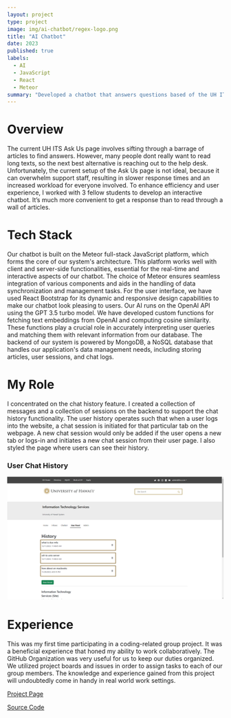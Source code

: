 ```yaml
---
layout: project
type: project
image: img/ai-chatbot/regex-logo.png
title: "AI Chatbot"
date: 2023
published: true
labels:
  - AI
  - JavaScript
  - React
  - Meteor
summary: "Developed a chatbot that answers questions based of the UH ITS Ask Us article knowledge base"
---
```


# Overview

The current UH ITS Ask Us page involves sifting through a barrage of articles to find answers. However, many people dont really want to read long texts, so the next best alternative is reaching out to the help desk. Unfortunately, the current setup of the Ask Us page is not ideal, because it can overwhelm support staff, resulting in slower response times and an increased workload for everyone involved. To enhance efficiency and user experience, I worked with 3 fellow students to develop an interactive chatbot. It’s much more convenient to get a response than to read through a wall of articles.


# Tech Stack

Our chatbot is built on the Meteor full-stack JavaScript platform, which forms the core of our system's architecture. This platform works well with client and server-side functionalities, essential for the real-time and interactive aspects of our chatbot. The choice of Meteor ensures seamless integration of various components and aids in the handling of data synchronization and management tasks. For the user interface, we have used React Bootstrap for its dynamic and responsive design capabilities to make our chatbot look pleasing to users. Our AI runs on the OpenAI API using the GPT 3.5 turbo model. We have developed custom functions for fetching text embeddings from OpenAI and computing cosine similarity. These functions play a crucial role in accurately interpreting user queries and matching them with relevant information from our database. The backend of our system is powered by MongoDB, a NoSQL database that handles our application's data management needs, including storing articles, user sessions, and chat logs.

# My Role

I concentrated on the chat history feature. I created a collection of messages and a collection of sessions on the backend to support the chat history functionality. The user history operates such that when a user logs into the website, a chat session is initiated for that particular tab on the webpage. A new chat session would only be added if the user opens a new tab or logs-in and initiates a new chat session from their user page. I also styled the page where users can see their history.

### User Chat History

<img src= "../img/ai-chatbot/chat-history.png">

# Experience

This was my first time participating in a coding-related group project. It was a beneficial experience that honed my ability to work collaboratively. The GitHub Organization was very useful for us to keep our duties organized. We utilized project boards and issues in order to assign tasks to each of our group members. The knowledge and experience gained from this project will undoubtedly come in handy in real world work settings.

[Project Page](https://regex-ics314.github.io/)

[Source Code](https://github.com/Regex-ICS314/AskUs)